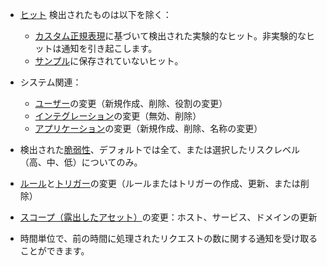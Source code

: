 * [ヒット](../../../glossary-en.md#hit) 検出されたものは以下を除く：

    * [カスタム正規表現](../../rules/regex-rule.md)に基づいて検出された実験的なヒット。非実験的なヒットは通知を引き起こします。
    * [サンプル](../../events/analyze-attack.md#sampling-of-hits)に保存されていないヒット。

* システム関連：
    * [ユーザー](../../../user-guides/settings/users.md)の変更（新規作成、削除、役割の変更）
    * [インテグレーション](integrations-intro.md)の変更（無効、削除）
    * [アプリケーション](../../../user-guides/settings/applications.md)の変更（新規作成、削除、名称の変更）
* 検出された[脆弱性](../../../glossary-en.md#vulnerability)、デフォルトでは全て、または選択したリスクレベル（高、中、低）についてのみ。
* [ルール](../../../user-guides/rules/intro.md)と[トリガー](../../../user-guides/triggers/triggers.md)の変更（ルールまたはトリガーの作成、更新、または削除）
* [スコープ（露出したアセット）](../../scanner.md)の変更：ホスト、サービス、ドメインの更新
* 時間単位で、前の時間に処理されたリクエストの数に関する通知を受け取ることができます。